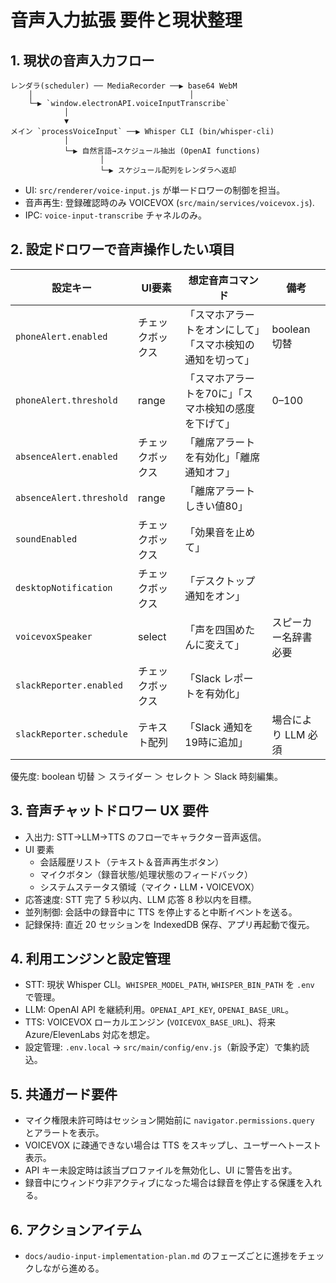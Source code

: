 # 音声入力拡張 要件と現状整理

## 1. 現状の音声入力フロー
```
レンダラ(scheduler) ── MediaRecorder ──▶ base64 WebM
    │                                   │
    └─▶ `window.electronAPI.voiceInputTranscribe`
            │
            ▼
メイン `processVoiceInput` ──▶ Whisper CLI (bin/whisper-cli)
            │
            └─▶ 自然言語→スケジュール抽出 (OpenAI functions)
                    │
                    └─▶ スケジュール配列をレンダラへ返却
```
- UI: `src/renderer/voice-input.js` が単一ドロワーの制御を担当。
- 音声再生: 登録確認時のみ VOICEVOX (`src/main/services/voicevox.js`).
- IPC: `voice-input-transcribe` チャネルのみ。

## 2. 設定ドロワーで音声操作したい項目
| 設定キー | UI要素 | 想定音声コマンド | 備考 |
| --- | --- | --- | --- |
| `phoneAlert.enabled` | チェックボックス | 「スマホアラートをオンにして」「スマホ検知の通知を切って」 | boolean 切替 |
| `phoneAlert.threshold` | range | 「スマホアラートを70に」「スマホ検知の感度を下げて」 | 0–100 |
| `absenceAlert.enabled` | チェックボックス | 「離席アラートを有効化」「離席通知オフ」 | |
| `absenceAlert.threshold` | range | 「離席アラートしきい値80」 | |
| `soundEnabled` | チェックボックス | 「効果音を止めて」 | |
| `desktopNotification` | チェックボックス | 「デスクトップ通知をオン」 | |
| `voicevoxSpeaker` | select | 「声を四国めたんに変えて」 | スピーカー名辞書必要 |
| `slackReporter.enabled` | チェックボックス | 「Slack レポートを有効化」 | |
| `slackReporter.schedule` | テキスト配列 | 「Slack 通知を19時に追加」 | 場合により LLM 必須 |

優先度: boolean 切替 ＞ スライダー ＞ セレクト ＞ Slack 時刻編集。

## 3. 音声チャットドロワー UX 要件
- 入出力: STT→LLM→TTS のフローでキャラクター音声返信。
- UI 要素
  - 会話履歴リスト（テキスト＆音声再生ボタン）
  - マイクボタン（録音状態/処理状態のフィードバック）
  - システムステータス領域（マイク・LLM・VOICEVOX）
- 応答速度: STT 完了 5 秒以内、LLM 応答 8 秒以内を目標。
- 並列制御: 会話中の録音中に TTS を停止すると中断イベントを送る。
- 記録保持: 直近 20 セッションを IndexedDB 保存、アプリ再起動で復元。

## 4. 利用エンジンと設定管理
- STT: 現状 Whisper CLI。`WHISPER_MODEL_PATH`, `WHISPER_BIN_PATH` を `.env` で管理。
- LLM: OpenAI API を継続利用。`OPENAI_API_KEY`, `OPENAI_BASE_URL`。
- TTS: VOICEVOX ローカルエンジン (`VOICEVOX_BASE_URL`)、将来 Azure/ElevenLabs 対応を想定。
- 設定管理: `.env.local` → `src/main/config/env.js`（新設予定）で集約読込。

## 5. 共通ガード要件
- マイク権限未許可時はセッション開始前に `navigator.permissions.query` とアラートを表示。
- VOICEVOX に疎通できない場合は TTS をスキップし、ユーザーへトースト表示。
- API キー未設定時は該当プロファイルを無効化し、UI に警告を出す。
- 録音中にウィンドウ非アクティブになった場合は録音を停止する保護を入れる。

## 6. アクションアイテム
- `docs/audio-input-implementation-plan.md` のフェーズごとに進捗をチェックしながら進める。
